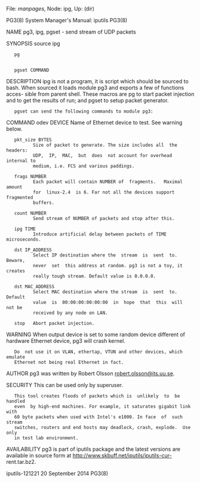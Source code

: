 File: *manpages*,  Node: ipg,  Up: (dir)

PG3(8)                 System Manager's Manual: iputils                 PG3(8)



NAME
       pg3, ipg, pgset - send stream of UDP packets

SYNOPSIS
       source ipg


       pg


       pgset COMMAND


DESCRIPTION
       ipg  is  not  a  program, it is script which should be sourced to bash.
       When sourced it loads module pg3 and exports a few of functions  acces-
       sible  from parent shell. These macros are pg to start packet injection
       and to get the results of run; and pgset to setup packet generator.

       pgset can send the following commands to module pg3:

COMMAND
       odev DEVICE
              Name of Ethernet device to test. See warning below.

       pkt_size BYTES
              Size of packet to generate. The size includes all  the  headers:
              UDP,  IP,  MAC,  but  does  not account for overhead internal to
              medium, i.e. FCS and various paddings.

       frags NUMBER
              Each packet will contain NUMBER of  fragments.   Maximal  amount
              for  linux-2.4  is 6. Far not all the devices support fragmented
              buffers.

       count NUMBER
              Send stream of NUMBER of packets and stop after this.

       ipg TIME
              Introduce artificial delay between packets of TIME microseconds.

       dst IP_ADDRESS
              Select IP destination where the  stream  is  sent  to.   Beware,
              never  set  this address at random. pg3 is not a toy, it creates
              really tough stream. Default value is 0.0.0.0.

       dst MAC_ADDRESS
              Select MAC destination where the stream  is  sent  to.   Default
              value  is  00:00:00:00:00:00  in  hope  that  this  will  not be
              received by any node on LAN.

       stop   Abort packet injection.

WARNING
       When output device is set to some random device different  of  hardware
       Ethernet device, pg3 will crash kernel.

       Do  not use it on VLAN, ethertap, VTUN and other devices, which emulate
       Ethernet not being real Ethernet in fact.

AUTHOR
       pg3 was written by Robert Olsson <robert.olsson@its.uu.se>.

SECURITY
       This can be used only by superuser.

       This tool creates floods of packets which is  unlikely  to  be  handled
       even  by high-end machines. For example, it saturates gigabit link with
       60 byte packets when used with Intel's e1000. In face  of  such  stream
       switches, routers and end hosts may deadlock, crash, explode.  Use only
       in test lab environment.

AVAILABILITY
       pg3 is part of iputils package and the latest versions  are   available
       in    source    form    at   http://www.skbuff.net/iputils/iputils-cur-
       rent.tar.bz2.



iputils-121221                 20 September 2014                        PG3(8)
